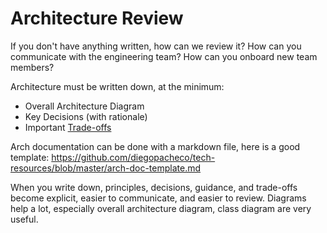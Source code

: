 # Architecture Review

If you don't have anything written, how can we review it? How can you communicate with the engineering team? How can you onboard new team members?

Architecture must be written down, at the minimum:
* Overall Architecture Diagram
* Key Decisions (with rationale)
* Important [Trade-offs](https://diego-pacheco.blogspot.com/2023/07/tradeoffs.html)

Arch documentation can be done with a markdown file, here is a good template: https://github.com/diegopacheco/tech-resources/blob/master/arch-doc-template.md

When you write down, principles, decisions, guidance, and trade-offs become explicit, easier to communicate, and easier to review. Diagrams help a lot, especially overall architecture diagram, class diagram are very useful. 